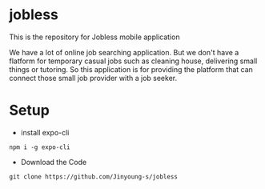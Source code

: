 # jobless

This is the repository for Jobless mobile application

We have a lot of online job searching application. But we don't have a flatform for temporary casual jobs such as cleaning house, delivering small things or tutoring. 
So this application is for providing the platform that can connect those small job provider with a job seeker.

# Setup

- install expo-cli
```
npm i -g expo-cli
```

- Download the Code
```
git clone https://github.com/Jinyoung-s/jobless
```



